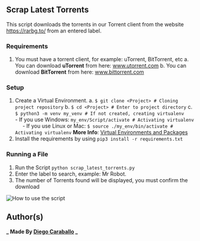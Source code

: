 ## Scrap Latest Torrents

This script downloads the torrents in our Torrent client from the website https://rarbg.to/ from an entered label.

### Requirements

1.  You must have a torrent client, for example: uTorrent, BitTorrent, etc
a.  You can download **uTorrent** from here: www.utorrent.com
b.  You can download **BitTorrent** from here: www.bittorrent.com

### Setup

1.  Create a Virtual Environment.
a.  `$ git clone <Project> # Cloning project repository`
b.  `$ cd <Project> # Enter to project directory`
c.  `$ python3 -m venv my_venv # If not created, creating virtualenv`
&nbsp;&nbsp;&nbsp;&nbsp; - If you use Windows: `my_env/Script/activate # Activating virtualenv`
&nbsp;&nbsp;&nbsp;&nbsp; - If you use Linux or Mac: `$ source ./my_env/bin/activate # Activating virtualenv`
**More Info**: [Virtual Environments and Packages](https://docs.python.org/3/tutorial/venv.html)
2.  Install the requirements by using  `pip3 install -r requirements.txt`

### Running a File

1.  Run the Script  `python scrap_latest_torrents.py`
2.  Enter the label to search, example: Mr Robot.
3.  The number of Torrents found will be displayed, you must confirm the download

![How to use the script](https://i.ibb.co/PD3sPLf/Scrap-Latest-Torrents.png)

## Author(s)

**_ Made By [Diego Caraballo](https://github.com/DiegoCaraballo) _**